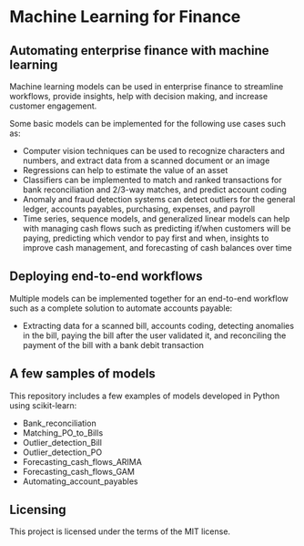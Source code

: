 # Machine Learning for Finance

## Automating enterprise finance with machine learning

Machine learning models can be used in enterprise finance to streamline workflows, provide insights, help with decision making, and increase customer engagement.

Some basic models can be implemented for the following use cases such as:

- Computer vision techniques can be used to recognize characters and numbers, and extract data from a scanned document or an image
- Regressions can help to estimate the value of an asset
- Classifiers can be implemented to match and ranked transactions for bank reconciliation and 2/3-way matches, and predict account coding
- Anomaly and fraud detection systems can detect outliers for the general ledger, accounts payables, purchasing, expenses, and payroll
- Time series, sequence models, and generalized linear models can help with managing cash flows such as predicting if/when customers will be paying, predicting which vendor to pay first and when, insights to improve cash management, and forecasting of cash balances over time

## Deploying end-to-end workflows

Multiple models can be implemented together for an end-to-end workflow such as a complete solution to automate accounts payable:

- Extracting data for a scanned bill, accounts coding, detecting anomalies in the bill, paying the bill after the user validated it, and reconciling the payment of the bill with a bank debit transaction

## A few samples of models

This repository includes a few examples of models developed in Python using scikit-learn:

- Bank_reconciliation
- Matching_PO_to_Bills
- Outlier_detection_Bill
- Outlier_detection_PO
- Forecasting_cash_flows_ARIMA
- Forecasting_cash_flows_GAM
- Automating_account_payables

## Licensing

This project is licensed under the terms of the MIT license.



